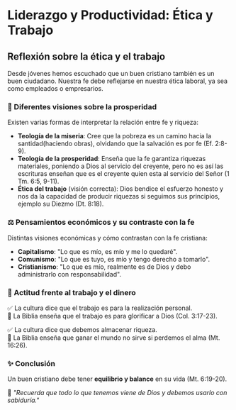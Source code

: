 # Liderazgo y Productividad: Ética y Trabajo  

## Reflexión sobre la ética y el trabajo  
Desde jóvenes hemos escuchado que un buen cristiano también es un buen ciudadano. Nuestra fe debe reflejarse en nuestra ética laboral, ya sea como empleados o empresarios.  

### 📖 Diferentes visiones sobre la prosperidad  
Existen varias formas de interpretar la relación entre fe y riqueza:  

- **Teología de la miseria**: Cree que la pobreza es un camino hacia la santidad(haciendo obras), olvidando que la salvación es por fe (Ef. 2:8-9).  
- **Teología de la prosperidad**: Enseña que la fe garantiza riquezas materiales, poniendo a Dios al servicio del creyente, pero no es así las escrituras enseñan que es el creyente quien esta al servicio del Señor (1 Tm. 6:5, 9-11).  
- **Ética del trabajo** (visión correcta): Dios bendice el esfuerzo honesto y nos da la capacidad de producir riquezas si seguimos sus principios, ejemplo su Diezmo (Dt. 8:18).  

### ⚖️ Pensamientos económicos y su contraste con la fe  
Distintas visiones económicas y cómo contrastan con la fe cristiana:  

- **Capitalismo**: "Lo que es mío, es mío y me lo quedaré".  
- **Comunismo**: "Lo que es tuyo, es mío y tengo derecho a tomarlo".  
- **Cristianismo**: "Lo que es mío, realmente es de Dios y debo administrarlo con responsabilidad".  

### 🙌 Actitud frente al trabajo y el dinero  
✅ La cultura dice que el trabajo es para la realización personal.  
🔹 La Biblia enseña que el trabajo es para glorificar a Dios (Col. 3:17-23).  

✅ La cultura dice que debemos almacenar riqueza.  
🔹 La Biblia enseña que ganar el mundo no sirve si perdemos el alma (Mt. 16:26).  

### ✨ Conclusión  
Un buen cristiano debe tener **equilibrio y balance** en su vida (Mt. 6:19-20).  
 

📢 _"Recuerda que todo lo que tenemos viene de Dios y debemos usarlo con sabiduría."_  
